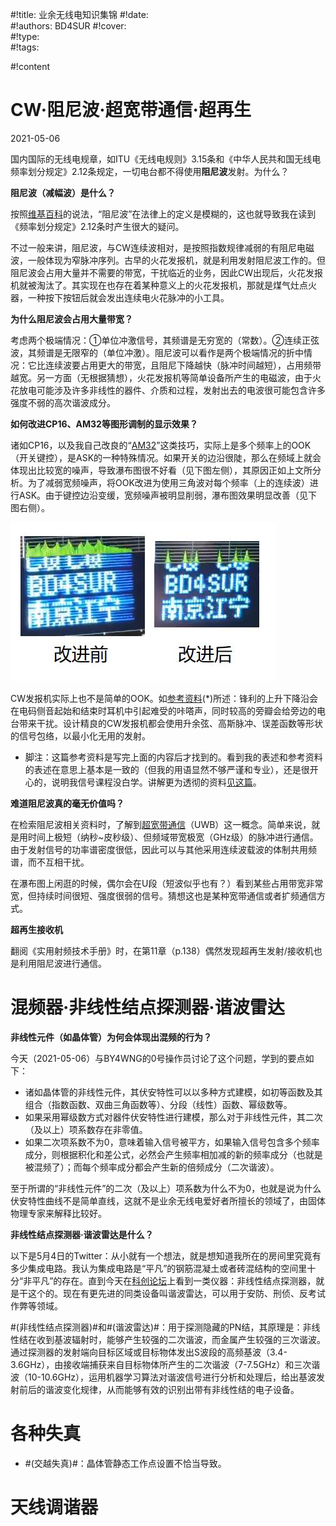 #!title:    业余无线电知识集锦
#!date:     
#!authors:  BD4SUR
#!cover:    
#!type:     
#!tags:     

#!content

# CW·阻尼波·超宽带通信·超再生

2021-05-06

国内国际的无线电规章，如ITU《无线电规则》3.15条和《中华人民共和国无线电频率划分规定》2.12条规定，一切电台都不得使用**阻尼波**发射。为什么？

**阻尼波（减幅波）是什么？**

按照[维基百科](https://en.wikipedia.org/wiki/Damped_wave_\(radio_transmission\))的说法，“阻尼波”在法律上的定义是模糊的，这也就导致我在读到《频率划分规定》2.12条时产生很大的疑问。

不过一般来讲，阻尼波，与CW连续波相对，是按照指数规律减弱的有阻尼电磁波，一般体现为窄脉冲序列。古早的火花发报机，就是利用发射阻尼波工作的。但阻尼波会占用大量并不需要的带宽，干扰临近的业务，因此CW出现后，火花发报机就被淘汰了。其实现在也存在着某种意义上的火花发报机，那就是煤气灶点火器，一种按下按钮后就会发出连续电火花脉冲的小工具。

**为什么阻尼波会占用大量带宽？**

考虑两个极端情况：①单位冲激信号，其频谱是无穷宽的（常数）。②连续正弦波，其频谱是无限窄的（单位冲激）。阻尼波可以看作是两个极端情况的折中情况：它比连续波要占用更大的带宽，且阻尼下降越快（脉冲时间越短），占用频带越宽。另一方面（无根据猜想），火花发报机等简单设备所产生的电磁波，由于火花放电可能涉及许多非线性的器件、介质和过程，发射出去的电波很可能包含许多强度不弱的高次谐波成分。

**如何改进CP16、AM32等图形调制的显示效果？**

诸如CP16，以及我自己改良的“[AM32](./html/am32.html)”这类技巧，实际上是多个频率上的OOK（开关键控），是ASK的一种特殊情况。如果开关的边沿很陡，那么在频域上就会体现出比较宽的噪声，导致瀑布图很不好看（见下图左侧），其原因正如上文所分析。为了减弱宽频噪声，将OOK改进为使用三角波对每个频率（上的连续波）进行ASK。由于键控边沿变缓，宽频噪声被明显削弱，瀑布图效果明显改善（见下图右侧）。

![ ](./image/G9/CW-bandwidth.jpg)

CW发报机实际上也不是简单的OOK。如[参考资料](https://zhuanlan.zhihu.com/p/30593852)(*)所述：锋利的上升下降沿会在电码侧音起始和结束时耳机中引起难受的咔嗒声，同时较高的旁瓣会给旁边的电台带来干扰。设计精良的CW发报机都会使用升余弦、高斯脉冲、误差函数等形状的信号包络，以最小化无用的发射。

* 脚注：这篇参考资料是写完上面的内容后才找到的。看到我的表述和参考资料的表述在意思上基本是一致的（但我的用语显然不够严谨和专业），还是很开心的，说明我信号课程没白学。讲解更为透彻的资料[见这篇](https://zhuanlan.zhihu.com/p/29598819)。

**难道阻尼波真的毫无价值吗？**

在检索阻尼波相关资料时，了解到[超宽带通信](https://zh.wikipedia.org/wiki/%E8%B6%85%E5%AF%AC%E9%A0%BB)（UWB）这一概念。简单来说，就是用时间上极短（纳秒~皮秒级）、但频域带宽极宽（GHz级）的脉冲进行通信。由于发射信号的功率谱密度很低，因此可以与其他采用连续波载波的体制共用频谱，而不互相干扰。

在瀑布图上闲逛的时候，偶尔会在U段（短波似乎也有？）看到某些占用带宽非常宽，但持续时间很短、强度很弱的信号。猜想这也是某种宽带通信或者扩频通信方式。

**超再生接收机**

翻阅《实用射频技术手册》时，在第11章（p.138）偶然发现超再生发射/接收机也是利用阻尼波进行通信。

# 混频器·非线性结点探测器·谐波雷达

**非线性元件（如晶体管）为何会体现出混频的行为？**

今天（2021-05-06）与BY4WNG的0号操作员讨论了这个问题，学到的要点如下：

- 诸如晶体管的非线性元件，其伏安特性可以以多种方式建模，如初等函数及其组合（指数函数、双曲三角函数等）、分段（线性）函数、幂级数等。
- 如果采用幂级数方式对器件伏安特性进行建模，那么对于非线性元件，其二次（及以上）项系数存在非零值。
- 如果二次项系数不为0，意味着输入信号被平方，如果输入信号包含多个频率成分，则根据积化和差公式，必然会产生频率相加减的新的频率成分（也就是被混频了）；而每个频率成分都会产生新的倍频成分（二次谐波）。

至于所谓的“非线性元件”的二次（及以上）项系数为什么不为0，也就是说为什么伏安特性曲线不是简单直线，这就不是业余无线电爱好者所擅长的领域了，由固体物理专家来解释比较好。

**非线性结点探测器·谐波雷达是什么？**

以下是5月4日的Twitter：从小就有一个想法，就是想知道我所在的房间里究竟有多少集成电路。我认为集成电路是“平凡”的钢筋混凝土或者砖混结构的空间里十分“非平凡”的存在。直到今天在[科创论坛](https://kc.kexinshe.com/t/83202)上看到一类仪器：非线性结点探测器，就是干这个的。现在有更先进的同类设备叫谐波雷达，可以用于安防、刑侦、反考试作弊等领域。

#(非线性结点探测器)#和#(谐波雷达)#：用于探测隐藏的PN结，其原理是：非线性结在收到基波辐射时，能够产生较强的二次谐波，而金属产生较强的三次谐波。通过探测器的发射端向目标区域或目标物体发出S波段的高频基波（3.4-3.6GHz），由接收端捕获来自目标物体所产生的二次谐波（7-7.5GHz）和三次谐波（10-10.6GHz），运用机器学习算法对谐波信号进行分析和处理后，给出基波发射前后的谐波变化规律，从而能够有效的识别出带有非线性结的电子设备。

# 各种失真

- #(交越失真)#：晶体管静态工作点设置不恰当导致。

# 天线调谐器

